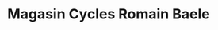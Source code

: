 ---
title: "Magasin Cycles Romain Baele"
url: /marcoing/magasin-cycles-romain-baele/
shop: Fahrrad
---